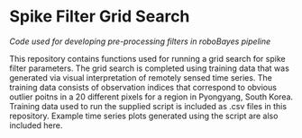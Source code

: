 # Spike Filter Grid Search
*Code used for developing pre-processing filters in roboBayes pipeline*

This repository contains functions used for running a grid search for spike filter parameters.  The grid search is 
completed using training data that was generated via visual interpretation of remotely sensed time series.  The 
training data consists of observation indices that correspond to obvious outlier poitns in a 20 different pixels 
for a region in Pyongyang, South Korea.  Training data used to run the supplied script is included as .csv files 
in this repository.  Example time series plots generated using the script are also included here.
